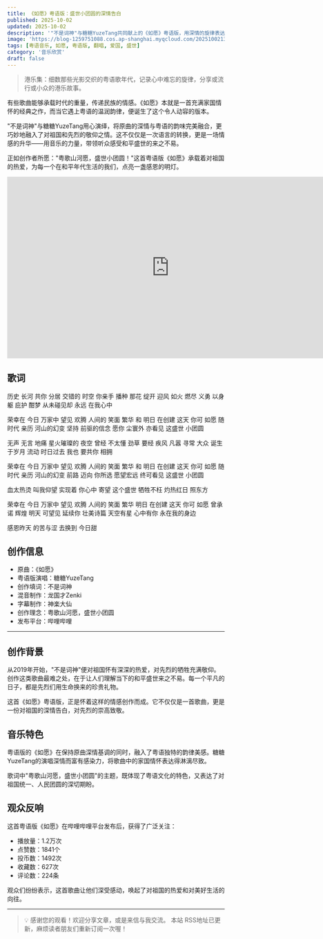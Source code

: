 ```yaml
---
title: 《如愿》粤语版：盛世小团圆的深情告白
published: 2025-10-02
updated: 2025-10-02
description: '"不是词神"与糖糖YuzeTang共同献上的《如愿》粤语版，用深情的旋律表达对祖国的热爱，致敬先烈，歌颂盛世小团圆。'
image: 'https://blog-1259751088.cos.ap-shanghai.myqcloud.com/20251002135529489.webp?imageSlim'
tags: [粤语音乐, 如愿, 粤语版, 翻唱, 爱国, 盛世]
category: '音乐欣赏'
draft: false
---
```


> 港乐集：细数那些光影交织的粤语歌年代，记录心中难忘的旋律，分享或流行或小众的港乐故事。

有些歌曲能够承载时代的重量，传递民族的情感。《如愿》本就是一首充满家国情怀的经典之作，而当它遇上粤语的温润韵律，便诞生了这个令人动容的版本。

"不是词神"与糖糖YuzeTang用心演绎，将原曲的深情与粤语的韵味完美融合，更巧妙地融入了对祖国和先烈的敬仰之情。这不仅仅是一次语言的转换，更是一场情感的升华——用音乐的力量，带领听众感受和平盛世的来之不易。

正如创作者所愿："粤歌山河愿，盛世小团圆！"这首粤语版《如愿》承载着对祖国的热爱，为每一个在和平年代生活的我们，点亮一盏感恩的明灯。

<iframe width="750" height="420" src="https://player.bilibili.com/player.html?bvid=BV1r8HjzpESV&autoplay=0" title="Bilibili video player" frameborder="0" allow="accelerometer; autoplay; clipboard-write; encrypted-media; gyroscope; picture-in-picture; web-share" referrerpolicy="strict-origin-when-cross-origin" allowfullscreen></iframe>

## 歌词

历史 长河 共你
分居 交错的 时空
你亲手 播种
那花 绽开 迎风
如火 燃尽 义勇
以身躯 庇护 酣梦
从未碰见却 永远 在我心中

荣幸在 今日 万家中 望见
欢腾 人间的 笑面
繁华 和 明日 在创建
这天 你可 如愿
随时代 亲历 河山的幻变
坚持 前驱的信念
愿你 尘寰外 亦看见
这盛世 小团圆

无声 无言 地痛
星火璀璨的 夜空
曾经 不太懂
劲草 要经 疾风
凡嚣 寻常 大众
诞生 于岁月 流动
时日过去 我也 要共你 相拥

荣幸在 今日 万家中 望见
欢腾 人间的 笑面
繁华 和 明日 在创建
这天 你可 如愿
随时代 亲历 河山的幻变
前路 迈向 你所选
愿望宏远 终可看见
这盛世 小团圆

血太热烫
叫我仰望
实现着 你心中 寄望
这个盛世
牺牲不枉
灼热红日 照东方

荣幸在 今日 万家中 望见
欢腾 人间的 笑面
繁华 明日 在创建
这天 你可 如愿
曾承诺 辉煌 明天 可望见
延续你 壮美诗篇
天空有星 心中有你
永在我的身边

感恩昨天 的苦与涩
去换到 今日甜

## 创作信息

- 原曲：《如愿》
- 粤语版演唱：糖糖YuzeTang
- 创作填词：不是词神
- 混音制作：龙国才Zenki
- 字幕制作：神楽大仙
- 创作理念：粤歌山河愿，盛世小团圆
- 发布平台：哔哩哔哩

---

## 创作背景

从2019年开始，"不是词神"便对祖国怀有深深的热爱，对先烈的牺牲充满敬仰。创作这类歌曲最难之处，在于让人们理解当下的和平盛世来之不易。每一个平凡的日子，都是先烈们用生命换来的珍贵礼物。

这首《如愿》粤语版，正是怀着这样的情感创作而成。它不仅仅是一首歌曲，更是一份对祖国的深情告白，对先烈的崇高致敬。

## 音乐特色

粤语版的《如愿》在保持原曲深情基调的同时，融入了粤语独特的韵律美感。糖糖YuzeTang的演唱深情而富有感染力，将歌曲中的家国情怀表达得淋漓尽致。

歌词中"粤歌山河愿，盛世小团圆"的主题，既体现了粤语文化的特色，又表达了对祖国统一、人民团圆的深切期盼。

## 观众反响

这首粤语版《如愿》在哔哩哔哩平台发布后，获得了广泛关注：
- 播放量：1.2万次
- 点赞数：1841个
- 投币数：1492次
- 收藏数：627次
- 评论数：224条

观众们纷纷表示，这首歌曲让他们深受感动，唤起了对祖国的热爱和对美好生活的向往。

---

> 💡 感谢您的观看！欢迎分享文章，或是来信与我交流。
> 本站 RSS地址已更新，麻烦读者朋友们重新订阅一次喔！

